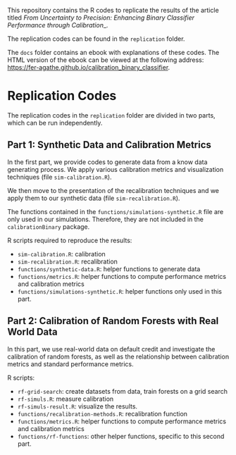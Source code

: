 This repository contains the R codes to replicate the results of the article titled _From Uncertainty to Precision: Enhancing Binary Classifier Performance through Calibration__.

The replication codes can be found in the `replication` folder.

The `docs` folder contains an ebook with explanations of these codes. The HTML version of the ebook can be viewed at the following address: <https://fer-agathe.github.io/calibration_binary_classifier>.

# Replication Codes

The replication codes in the `replication` folder are divided in two parts, which can be run independently.

## Part 1: Synthetic Data and Calibration Metrics

In the first part, we provide codes to generate data from a know data generating process. We apply various calibration metrics and visualization techniques (file `sim-calibration.R`).

We then move to the presentation of the recalibration techniques and we apply them to our synthetic data (file `sim-recalibration.R`).

The functions contained in the `functions/simulations-synthetic.R` file are only used in our simulations. Therefore, they are not included in the `calibrationBinary` package.

R scripts required to reproduce the results:

- `sim-calibration.R`: calibration
- `sim-recalibration.R`: recalibration
- `functions/synthetic-data.R`: helper functions to generate data
- `functions/metrics.R`: helper functions to compute performance metrics and calibration metrics
- `functions/simulations-synthetic.R`: helper functions only used in this part.


## Part 2: Calibration of Random Forests with Real World Data

In this part, we use real-world data on default credit and investigate the calibration of random forests, as well as the relationship between calibration metrics and standard performance metrics.

R scripts:

- `rf-grid-search`: create datasets from data, train forests on a grid search
- `rf-simuls.R`: measure calibration
- `rf-simuls-result.R`: visualize the results.
- `functions/recalibration-methods.R`: recalibration function
- `functions/metrics.R`: helper functions to compute performance metrics and calibration metrics
- `functions/rf-functions`: other helper functions, specific to this second part.
